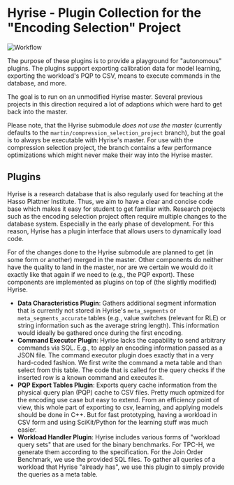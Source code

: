 # Hyrise - Plugin Collection for the "Encoding Selection" Project

![Workflow](https://github.com/Bouncner/hyrise_workload_analysis_plugin/actions/workflows/main.yml/badge.svg)

The purpose of these plugins is to provide a playground for "autonomous" plugins. The plugins support exporting calibration data for model learning, exporting the workload's PQP to CSV, means to execute commands in the database, and more.

The goal is to run on an unmodified Hyrise master. Several previous projects in this direction required a lot of adaptions which were hard to get back into the master.

Please note, that the Hyrise submodule *does not use the master* (currently defaults to the `martin/compression_selection_project` branch), but the goal is to always be executable with Hyrise's master.
For use with the compression selection project, the branch contains a few performance optimizations which might never make their way into the Hyrise master.

## Plugins

Hyrise is a research database that is also regularly used for teaching at the Hasso Plattner Institute.
Thus, we aim to have a clear and concise code base which makes it easy for student to get familiar with.
Research projects such as the encoding selection project often require multiple changes to the database system.
Especially in the early phase of development.
For this reason, Hyrise has a plugin interface that allows users to dynamically load code.

For of the changes done to the Hyrise submodule are planned to get (in some form or another) merged in the master.
Other components do neither have the quality to land in the master, nor are we certain we would do it exactly like that again if we need to (e.g., the PQP export).
These components are implemented as plugins on top of (the slightly modified) Hyrise.

* **Data Characteristics Plugin**: Gathers additional segment information that is currently not stored in Hyrise's `meta_segments` or `meta_segments_accurate` tables (e.g., value switches (relevant for RLE) or string information such as the average string length). This information would ideally be gathered once during the first encoding.
* **Command Executor Plugin**: Hyrise lacks the capability to send arbitrary commands via SQL. E.g., to apply an encoding information passed as a JSON file. The command executor plugin does exactly that in a very hard-coded fashion. We first write the command a meta table and than select from this table. The code that is called for the query checks if the inserted row is a known command and executes it.
* **PQP Export Tables Plugin**: Exports query cache information from the physical query plan (PQP) cache to CSV files. Pretty much optmized for the encoding use case but easy to extend. From an efficiency  point of view, this whole part of exporting to csv, learning, and applying models should be done in C++. But for fast prototyping, having a workload in CSV form and using SciKit/Python for the learning stuff was much easier.
* **Workload Handler Plugin**: Hyrise includes various forms of "workload query sets" that are used for the binary benchmarks. For TPC-H, we generate them according to the specification. For the Join Order Benchmark, we use the provided SQL files. To gather all queries of a workload that Hyrise "already has", we use this plugin to simply provide the queries as a  meta table.
